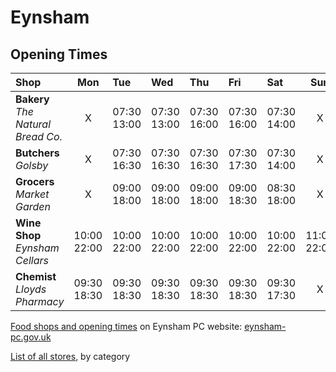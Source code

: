 Eynsham
=======

## Opening Times

Shop | Mon | Tue | Wed | Thu | Fri | Sat | Sun
:--- | :---: | :--- | :--- | :--- | :--- | :--- | :---:
**Bakery**<br>*The Natural Bread Co.* | X | 07:30 <br> 13:00 | 07:30 <br> 13:00 | 07:30 <br> 16:00 | 07:30 <br> 16:00 | 07:30 <br> 14:00 | X |
**Butchers**<br>*Golsby* | X | 07:30 <br> 16:30 | 07:30 <br> 16:30 | 07:30 <br> 16:30 | 07:30 <br> 17:30 | 07:30 <br> 14:00 | X
**Grocers**<br>*Market Garden* | X | 09:00 <br> 18:00 | 09:00 <br> 18:00 | 09:00 <br> 18:00 | 09:00 <br> 18:30 | 08:30 <br> 18:00 | X
**Wine Shop**<br>*Eynsham Cellars* | 10:00<br>22:00 | 10:00<br>22:00 | 10:00<br>22:00 | 10:00<br>22:00 | 10:00<br>22:00 | 10:00<br>22:00 | 11:00<br>22:00
**Chemist**<br>*Lloyds Pharmacy* | 09:30<br>18:30 | 09:30<br>18:30 | 09:30<br>18:30 | 09:30<br>18:30 | 09:30<br>18:30 | 09:30<br>17:30 | X  

[Food shops and opening times](http://eynsham-pc.gov.uk/a-z_bus.asp?BusCatID=29) on Eynsham PC website: [eynsham-pc.gov.uk](http://eynsham-pc.gov.uk/a-z_bus.asp?BusCatID=29)  

[List of all stores](http://eynsham-pc.gov.uk/a-z_categories.asp), by category
